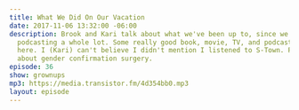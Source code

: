 ```yaml
---
title: What We Did On Our Vacation
date: 2017-11-06 13:32:00 -06:00
description: Brook and Kari talk about what we've been up to, since we haven't been
  podcasting a whole lot. Some really good book, movie, TV, and podcast recommendations
  here. I (Kari) can't believe I didn't mention I listened to S-Town. Plus, we talk
  about gender confirmation surgery.
episode: 36
show: grownups
mp3: https://media.transistor.fm/4d354bb0.mp3
layout: episode
---
```


